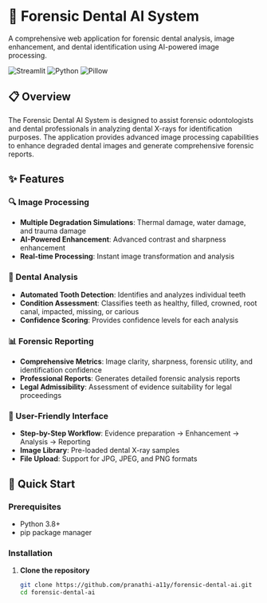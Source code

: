 
# 🦷 Forensic Dental AI System

A comprehensive web application for forensic dental analysis, image enhancement, and dental identification using AI-powered image processing.

![Streamlit](https://img.shields.io/badge/Streamlit-FF4B4B?style=for-the-badge&logo=Streamlit&logoColor=white)
![Python](https://img.shields.io/badge/Python-3776AB?style=for-the-badge&logo=python&logoColor=white)
![Pillow](https://img.shields.io/badge/Pillow-8B4513?style=for-the-badge&logo=python&logoColor=white)

## 📋 Overview

The Forensic Dental AI System is designed to assist forensic odontologists and dental professionals in analyzing dental X-rays for identification purposes. The application provides advanced image processing capabilities to enhance degraded dental images and generate comprehensive forensic reports.

## ✨ Features

### 🔍 Image Processing
- **Multiple Degradation Simulations**: Thermal damage, water damage, and trauma damage
- **AI-Powered Enhancement**: Advanced contrast and sharpness enhancement
- **Real-time Processing**: Instant image transformation and analysis

### 🦷 Dental Analysis
- **Automated Tooth Detection**: Identifies and analyzes individual teeth
- **Condition Assessment**: Classifies teeth as healthy, filled, crowned, root canal, impacted, missing, or carious
- **Confidence Scoring**: Provides confidence levels for each analysis

### 📊 Forensic Reporting
- **Comprehensive Metrics**: Image clarity, sharpness, forensic utility, and identification confidence
- **Professional Reports**: Generates detailed forensic analysis reports
- **Legal Admissibility**: Assessment of evidence suitability for legal proceedings

### 🎯 User-Friendly Interface
- **Step-by-Step Workflow**: Evidence preparation → Enhancement → Analysis → Reporting
- **Image Library**: Pre-loaded dental X-ray samples
- **File Upload**: Support for JPG, JPEG, and PNG formats

## 🚀 Quick Start

### Prerequisites
- Python 3.8+
- pip package manager

### Installation

1. **Clone the repository**
   ```bash
   git clone https://github.com/pranathi-a11y/forensic-dental-ai.git
   cd forensic-dental-ai
